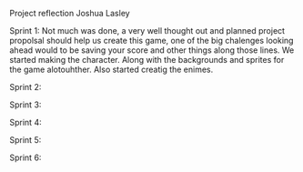 Project reflection
Joshua Lasley

Sprint 1: Not much was done, a very well thought out and planned project propolsal should help us create this game, one of the big chalenges looking ahead would to be saving your score and other things along those lines. We started making the character. Along with the backgrounds and sprites for the game alotouhther. Also started creatig the enimes.

Sprint 2: 

Sprint 3: 

Sprint 4: 

Sprint 5: 

Sprint 6: 

